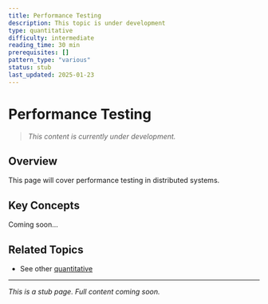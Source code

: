 ```yaml
---
title: Performance Testing
description: This topic is under development
type: quantitative
difficulty: intermediate
reading_time: 30 min
prerequisites: []
pattern_type: "various"
status: stub
last_updated: 2025-01-23
---
```



# Performance Testing

> *This content is currently under development.*

## Overview

This page will cover performance testing in distributed systems.

## Key Concepts

Coming soon...

## Related Topics

- See other [quantitative](index.md)

---

*This is a stub page. Full content coming soon.*
